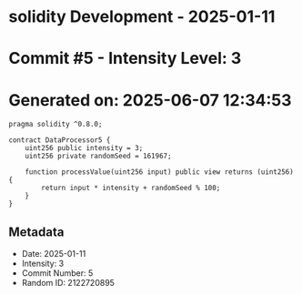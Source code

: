 ﻿# solidity Development - 2025-01-11
# Commit #5 - Intensity Level: 3
# Generated on: 2025-06-07 12:34:53
```solidity
pragma solidity ^0.8.0;

contract DataProcessor5 {
    uint256 public intensity = 3;
    uint256 private randomSeed = 161967;

    function processValue(uint256 input) public view returns (uint256) {
        return input * intensity + randomSeed % 100;
    }
}
```
## Metadata
- Date: 2025-01-11
- Intensity: 3
- Commit Number: 5
- Random ID: 2122720895
